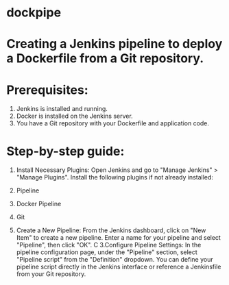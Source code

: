 # dockpipe


# Creating a Jenkins pipeline to deploy a Dockerfile from a Git repository.

# Prerequisites:
 1. Jenkins is installed and running.
 2. Docker is installed on the Jenkins server.
 3. You have a Git repository with your Dockerfile and application code.

# Step-by-step guide:

1. Install Necessary Plugins:
  Open Jenkins and go to "Manage Jenkins" > "Manage Plugins".
  Install the following plugins if not already installed:
  1. Pipeline
  2. Docker Pipeline
  3. Git

2. Create a New Pipeline:
  From the Jenkins dashboard, click on "New Item" to create a new pipeline.
  Enter a name for your pipeline and select "Pipeline", then click "OK".
 C
3.Configure Pipeline Settings:
    In the pipeline configuration page, under the "Pipeline" section, select "Pipeline script" from the "Definition" dropdown.
    You can define your pipeline script directly in the Jenkins interface or reference a Jenkinsfile from your Git repository. 
